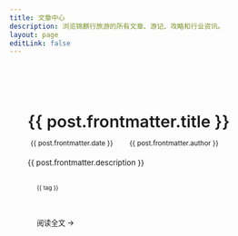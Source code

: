 ```yaml
---
title: 文章中心
description: 浏览锦麒行旅游的所有文章、游记、攻略和行业资讯。
layout: page
editLink: false
---
```


<Breadcrumb title="文章中心" :items="[{ text: '主页', link: '/' }, { text: '文章中心' }]" />

<script setup>
// This special `data` object will be populated by the config script
import { data } from './posts.data.js'
</script>

<div class="post-list">
  <article v-for="post of data" :key="post.url" class="post-item">
    <h2 class="post-title">
      <a :href="post.url">{{ post.frontmatter.title }}</a>
    </h2>
    <p class="post-meta">
      <span><i class="far fa-calendar-alt"></i> {{ post.frontmatter.date }}</span>
      <span v-if="post.frontmatter.author"><i class="far fa-user"></i> {{ post.frontmatter.author }}</span>
    </p>
    <p v-if="post.frontmatter.description" class="post-excerpt">
      {{ post.frontmatter.description }}
    </p>
    <div class="post-tags" v-if="post.frontmatter.tags?.length">
      <i class="fas fa-tags"></i>
      <span v-for="tag in post.frontmatter.tags" :key="tag" class="tag-item">{{ tag }}</span>
    </div>
    <a :href="post.url" class="read-more">阅读全文 →</a>
  </article>
</div>

<style scoped>
/* Using classes defined in main.css where possible for consistency */
.post-list {
  margin-top: 2rem;
  max-width: 800px; /* Optional: Limit width for readability */
  margin-left: auto;
  margin-right: auto;
}

.post-item {
  background-color: var(--vp-c-bg-soft); /* Use a soft background for separation */
  border: 1px solid var(--vp-c-divider);
  border-radius: 8px; /* Add rounded corners */
  padding: 1.5rem 2rem; /* Increase padding */
  margin-bottom: 2rem;
  transition: border-color 0.25s, box-shadow 0.25s;
}

.post-item:hover {
  border-color: var(--vp-c-brand-1); /* Highlight border on hover */
  box-shadow: 0 4px 12px rgba(0, 0, 0, 0.08); /* Add subtle shadow on hover */
}

.post-item:last-child {
  margin-bottom: 0;
}

.post-title {
  font-size: 1.8rem; /* Slightly larger title */
  font-weight: 600;
  margin-bottom: 0.75rem;
  border-top: none;
  padding-top: 0;
  line-height: 1.3;
}

.post-title a {
  text-decoration: none;
  color: var(--vp-c-text-1);
  transition: color 0.25s;
}

.post-title a:hover {
  color: var(--vp-c-brand-1);
}

.post-meta {
  color: var(--vp-c-text-2);
  font-size: 0.85em; /* Slightly smaller meta */
  margin-bottom: 1rem;
  display: flex; /* Align items horizontally */
  flex-wrap: wrap; /* Allow wrapping */
  gap: 0.5rem 1.5rem; /* Add gap between meta items */
}

.post-meta span {
  margin-right: 0; /* Remove margin, use gap instead */
  white-space: nowrap; /* Prevent wrapping within a single meta item */
}

.post-meta i {
  margin-right: 5px;
  vertical-align: middle; /* Align icons better */
}

.post-excerpt {
  color: var(--vp-c-text-2); /* Use slightly muted color for excerpt */
  line-height: 1.7;
  margin-bottom: 1.25rem;
  font-size: 0.95em;
}

.post-tags {
    margin-bottom: 1.5rem; /* More space before read more */
    font-size: 0.9em;
    color: var(--vp-c-text-2);
    line-height: 1.8; /* Improve spacing if tags wrap */
}

.post-tags i {
    margin-right: 6px;
    vertical-align: middle;
}

.tag-item {
    display: inline-block;
    color: var(--vp-c-brand-1); /* Use brand color for tags */
    background-color: var(--vp-c-bg-mute); /* Slightly different background */
    border: 1px solid var(--vp-c-divider-light);
    padding: 3px 10px; /* Adjust padding */
    border-radius: 15px; /* Pill shape */
    margin-right: 8px;
    margin-bottom: 8px;
    font-size: 0.8em; /* Smaller tags */
    text-decoration: none; /* If you make tags links later */
    transition: background-color 0.25s, color 0.25s;
}

.tag-item:hover {
    background-color: var(--vp-c-brand-soft);
    color: var(--vp-c-brand-dark);
}


/* Use theme-btn styling for consistency, potentially override if needed */
.read-more {
  /* Inherit from global .theme-btn or define specific styles */
  display: inline-block;
  padding: 8px 16px;
  background-color: transparent; /* Make it look like a link button */
  color: var(--vp-c-brand-1);
  border: 1px solid var(--vp-c-brand-1);
  border-radius: 5px;
  text-decoration: none;
  font-weight: 500;
  transition: background-color 0.25s, color 0.25s;
  font-size: 0.9em;
}

.read-more:hover {
  background-color: var(--vp-c-brand-soft);
  color: var(--vp-c-brand-dark);
  text-decoration: none;
}
</style>